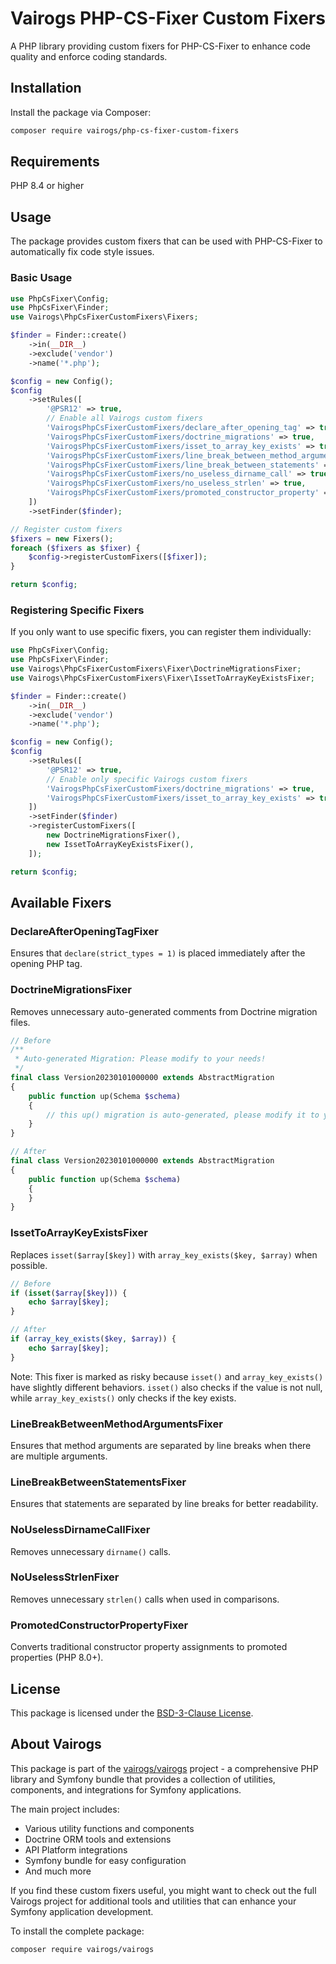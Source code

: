 # Vairogs PHP-CS-Fixer Custom Fixers

A PHP library providing custom fixers for PHP-CS-Fixer to enhance code quality and enforce coding standards.

## Installation

Install the package via Composer:

```bash
composer require vairogs/php-cs-fixer-custom-fixers
```

## Requirements

PHP 8.4 or higher

## Usage

The package provides custom fixers that can be used with PHP-CS-Fixer to automatically fix code style issues.

### Basic Usage

```php
use PhpCsFixer\Config;
use PhpCsFixer\Finder;
use Vairogs\PhpCsFixerCustomFixers\Fixers;

$finder = Finder::create()
    ->in(__DIR__)
    ->exclude('vendor')
    ->name('*.php');

$config = new Config();
$config
    ->setRules([
        '@PSR12' => true,
        // Enable all Vairogs custom fixers
        'VairogsPhpCsFixerCustomFixers/declare_after_opening_tag' => true,
        'VairogsPhpCsFixerCustomFixers/doctrine_migrations' => true,
        'VairogsPhpCsFixerCustomFixers/isset_to_array_key_exists' => true,
        'VairogsPhpCsFixerCustomFixers/line_break_between_method_arguments' => true,
        'VairogsPhpCsFixerCustomFixers/line_break_between_statements' => true,
        'VairogsPhpCsFixerCustomFixers/no_useless_dirname_call' => true,
        'VairogsPhpCsFixerCustomFixers/no_useless_strlen' => true,
        'VairogsPhpCsFixerCustomFixers/promoted_constructor_property' => true,
    ])
    ->setFinder($finder);

// Register custom fixers
$fixers = new Fixers();
foreach ($fixers as $fixer) {
    $config->registerCustomFixers([$fixer]);
}

return $config;
```

### Registering Specific Fixers

If you only want to use specific fixers, you can register them individually:

```php
use PhpCsFixer\Config;
use PhpCsFixer\Finder;
use Vairogs\PhpCsFixerCustomFixers\Fixer\DoctrineMigrationsFixer;
use Vairogs\PhpCsFixerCustomFixers\Fixer\IssetToArrayKeyExistsFixer;

$finder = Finder::create()
    ->in(__DIR__)
    ->exclude('vendor')
    ->name('*.php');

$config = new Config();
$config
    ->setRules([
        '@PSR12' => true,
        // Enable only specific Vairogs custom fixers
        'VairogsPhpCsFixerCustomFixers/doctrine_migrations' => true,
        'VairogsPhpCsFixerCustomFixers/isset_to_array_key_exists' => true,
    ])
    ->setFinder($finder)
    ->registerCustomFixers([
        new DoctrineMigrationsFixer(),
        new IssetToArrayKeyExistsFixer(),
    ]);

return $config;
```

## Available Fixers

### DeclareAfterOpeningTagFixer

Ensures that `declare(strict_types = 1)` is placed immediately after the opening PHP tag.

### DoctrineMigrationsFixer

Removes unnecessary auto-generated comments from Doctrine migration files.

```php
// Before
/**
 * Auto-generated Migration: Please modify to your needs!
 */
final class Version20230101000000 extends AbstractMigration
{
    public function up(Schema $schema)
    {
        // this up() migration is auto-generated, please modify it to your needs
    }
}

// After
final class Version20230101000000 extends AbstractMigration
{
    public function up(Schema $schema)
    {
    }
}
```

### IssetToArrayKeyExistsFixer

Replaces `isset($array[$key])` with `array_key_exists($key, $array)` when possible.

```php
// Before
if (isset($array[$key])) {
    echo $array[$key];
}

// After
if (array_key_exists($key, $array)) {
    echo $array[$key];
}
```

Note: This fixer is marked as risky because `isset()` and `array_key_exists()` have slightly different behaviors. `isset()` also checks if the value is not null, while `array_key_exists()` only checks if the key exists.

### LineBreakBetweenMethodArgumentsFixer

Ensures that method arguments are separated by line breaks when there are multiple arguments.

### LineBreakBetweenStatementsFixer

Ensures that statements are separated by line breaks for better readability.

### NoUselessDirnameCallFixer

Removes unnecessary `dirname()` calls.

### NoUselessStrlenFixer

Removes unnecessary `strlen()` calls when used in comparisons.

### PromotedConstructorPropertyFixer

Converts traditional constructor property assignments to promoted properties (PHP 8.0+).

## License

This package is licensed under the [BSD-3-Clause License](LICENSE).

## About Vairogs

This package is part of the [vairogs/vairogs](https://github.com/vairogs/vairogs) project - a comprehensive PHP library and Symfony bundle that provides a collection of utilities, components, and integrations for Symfony applications. 

The main project includes:
- Various utility functions and components
- Doctrine ORM tools and extensions
- API Platform integrations
- Symfony bundle for easy configuration
- And much more

If you find these custom fixers useful, you might want to check out the full Vairogs project for additional tools and utilities that can enhance your Symfony application development.

To install the complete package:

```bash
composer require vairogs/vairogs
```
